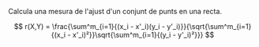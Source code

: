 Calcula una mesura de l'ajust d'un conjunt de punts en una recta.

$$
r(X,Y) = \frac{\sum^m_{i=1}{(x_i - x'_i)(y_i - y'_i)}}{\sqrt{\sum^m_{i=1}{(x_i - x'_i)²}}\sqrt{\sum^m_{i=1}{(y_i - y'_i)²}}}
$$
